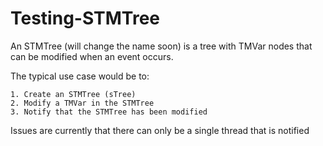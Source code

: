 # Testing-STMTree

An STMTree (will change the name soon) is a tree with TMVar nodes that can be modified when an event occurs.

The typical use case would be to:

    1. Create an STMTree (sTree)
    2. Modify a TMVar in the STMTree
    3. Notify that the STMTree has been modified

Issues are currently that there can only be a single thread that is notified